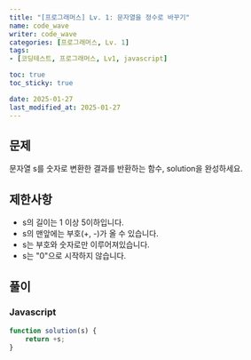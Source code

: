 ```yaml
---
title: "[프로그래머스] Lv. 1: 문자열을 정수로 바꾸기"
name: code_wave
writer: code_wave
categories: [프로그래머스, Lv. 1]
tags:
- [코딩테스트, 프로그래머스, Lv1, javascript]

toc: true
toc_sticky: true

date: 2025-01-27
last_modified_at: 2025-01-27
---
```


## 문제
문자열 s를 숫자로 변환한 결과를 반환하는 함수, solution을 완성하세요.

## 제한사항
- s의 길이는 1 이상 5이하입니다.
- s의 맨앞에는 부호(+, -)가 올 수 있습니다.
- s는 부호와 숫자로만 이루어져있습니다.
- s는 "0"으로 시작하지 않습니다.

## 풀이
### Javascript
```js
function solution(s) {
    return +s;
}
```
